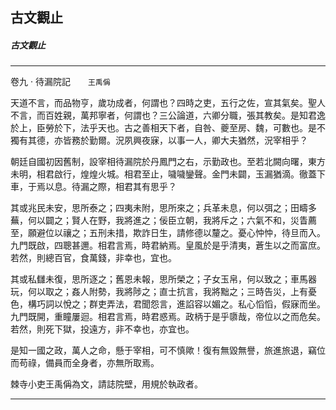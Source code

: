 

## 古文觀止

##### 古文觀止

* * *

卷九 ‧ 待漏院記　　`王禹偁`

天道不言，而品物亨，歲功成者，何謂也？四時之吏，五行之佐，宣其氣矣。聖人不言，而百姓親，萬邦寧者，何謂也？三公論道，六卿分職，張其教矣。是知君逸於上，臣勞於下，法乎天也。古之善相天下者，自咎、夔至房、魏，可數也。是不獨有其德，亦皆務於勤爾。況夙興夜寐，以事一人，卿大夫猶然，況宰相乎？

朝廷自國初因舊制，設宰相待漏院於丹鳳門之右，示勤政也。至若北闕向曙，東方未明，相君啟行，煌煌火城。相君至止，噦噦鑾聲。金門未闢，玉漏猶滴。徹蓋下車，于焉以息。待漏之際，相君其有思乎？

其或兆民未安，思所泰之；四夷未附，思所來之；兵革未息，何以弭之；田疇多蕪，何以闢之；賢人在野，我將進之；佞臣立朝，我將斥之；六氣不和，災眚薦至，願避位以禳之；五刑未措，欺詐日生，請修德以釐之。憂心忡忡，待旦而入。九門既啟，四聰甚邇。相君言焉，時君納焉。皇風於是乎清夷，蒼生以之而富庶。若然，則總百官，食萬錢，非幸也，宜也。

其或私讎未復，思所逐之；舊恩未報，思所榮之；子女玉帛，何以致之；車馬器玩，何以取之；姦人附勢，我將陟之；直士抗言，我將黜之；三時告災，上有憂色，構巧詞以悅之；群吏弄法，君聞怨言，進諂容以媚之。私心慆慆，假寐而坐。九門既開，重瞳屢迴。相君言焉，時君惑焉。政柄于是乎隳哉，帝位以之而危矣。若然，則死下獄，投遠方，非不幸也，亦宜也。

是知一國之政，萬人之命，懸于宰相，可不慎歟！復有無毀無譽，旅進旅退，竊位而苟祿，備員而全身者，亦無所取焉。

棘寺小吏王禹偁為文，請誌院壁，用規於執政者。

* * *

